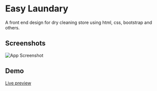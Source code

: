 
# Easy Laundary

A front end design for dry cleaning store using html, css, bootstrap and others.

## Screenshots

![App Screenshot](https://i.ibb.co/LpCcJ1h/easy-laundry.jpg)


## Demo

[Live preview](https://easy-laundary.netlify.app/)
